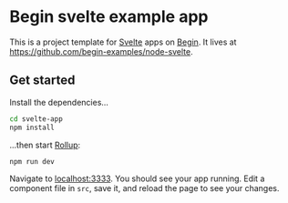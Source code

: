 # Begin svelte example app

This is a project template for [Svelte](https://svelte.dev) apps on [Begin](https://begin.com). It lives at https://github.com/begin-examples/node-svelte.


## Get started

Install the dependencies...

```bash
cd svelte-app
npm install
```

...then start [Rollup](https://rollupjs.org):

```bash
npm run dev
```

Navigate to [localhost:3333](http://localhost:3333). You should see your app running. Edit a component file in `src`, save it, and reload the page to see your changes.
